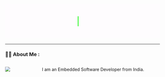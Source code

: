 <div id="header" align="center">
  <img src="Hello_Animation_GiF.gif" width="auto" height="auto"/>
</div>

---

### :woman_technologist: About Me :
<div style="display: flex; align-items: center;">
  <img src="https://media.giphy.com/media/tT2FEbKu63KxdFubmY/giphy.gif" width="100" style="margin-right: 20px;">
  <p>I am an Embedded Software Developer from India.</p>
</div>
